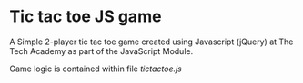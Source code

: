 # Tic tac toe JS game
A Simple 2-player tic tac toe game created using Javascript (jQuery) at The Tech Academy as part of the JavaScript Module. 

Game logic is contained within file *tictactoe.js*

